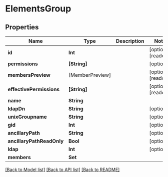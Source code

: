 # ElementsGroup

## Properties

Name | Type | Description | Notes
------------ | ------------- | ------------- | -------------
**id** | **Int** |  | [optional] [readonly] 
**permissions** | **[String]** |  | [optional] 
**membersPreview** | [MemberPreview] |  | [optional] [readonly] 
**effectivePermissions** | **[String]** |  | [optional] [readonly] 
**name** | **String** |  | 
**ldapDn** | **String** |  | [optional] 
**unixGroupname** | **String** |  | [optional] 
**gid** | **Int** |  | [optional] 
**ancillaryPath** | **String** |  | [optional] 
**ancillaryPathReadOnly** | **Bool** |  | [optional] 
**ldap** | **Int** |  | [optional] 
**members** | **Set<Int>** |  | 

[[Back to Model list]](../#documentation-for-models) [[Back to API list]](../#documentation-for-api-endpoints) [[Back to README]](../)


